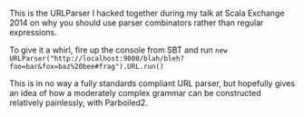 This is the URLParser I hacked together during my talk at Scala Exchange 2014 on why you should use parser combinators rather than regular expressions.

To give it a whirl, fire up the console from SBT and run `new URLParser("http://localhost:9000/blah/bleh?foo=bar&fox=baz%20bee#frag").URL.run()`

This is in no way a fully standards compliant URL parser, but hopefully gives an idea of how a moderately complex grammar can be constructed relatively painlessly, with Parboiled2.
